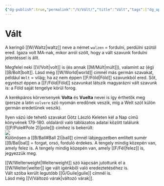 ```yaml
---
{"dg-publish":true,"permalink":"/V/Vált/","title":"Vált","tags":["dg_uploaded"],"created":"2023-10-10T10:44","updated":"2023-11-08T04:22"}
---
```



# Vált

A keringő [[W/Waltz\|waltz]] neve a német `walzen` = fordulni, perdülni szótól ered. Igaza volt MA-nak, mikor arról szólt, hogy a vált szavunk fordulni jelentéssel is állt.  

Megfelel neki [[V/Volt\|volt]] is (és annak [[M/Múlt\|múlt]]), valamint az (ég)[[B/Bolt\|bolt]]. Lásd még [[W/World\|world]] címnél más germán szavakat, például `Welt` = világ; ha az nem éppen [[F/Föld\|Föld]] szavunkból ered. Sőt, egyrészt éppen a [[F/Föld\|Föld]] szavunkat látszik magyarázni vált szavunk is: a Föld saját tengelye körül forog.  

A kerékpáros körversenyek **Volta** és **Vuelta** nevei is így érthetők meg (persze a latin `volvere` szó nyomán eredőnek veszik, míg a Welt szót külön germán eredetűnek veszik).  

Ilyen vázú ide tehető szavakat Götz László Keleten kél a Nap című könyvének 179-180. oldaláról való táblázatos adatai között találunk ([[P/Pole#Pole 2)\|pole]]) címhez is bekerült:  
![](/img/user/V/assets/Vált_image1.png)  
Különösen a [[B/Ball#Ball 2)\|ball]] címnél lábjegyzetben említett sumér [[B/Bal\|bal]] = forgat, orsó, forduló érdekes. A tengely mindig közepén van, amely felez is. A tengely mindig közepén van, amely [[F/Fél\|felez]] is, jegyezzük meg.  

[[W/Welterweight\|Welterweight]] szó kapcsán jutottunk el a [[W/Welter\|welter]] ige vált igénkből való eredeztetéséhez is.  
Vált szóba került legutóbb [[G/Guile\|guile]] címnél is.  
Lásd még [[V/Változó várak\|változó várak]].  